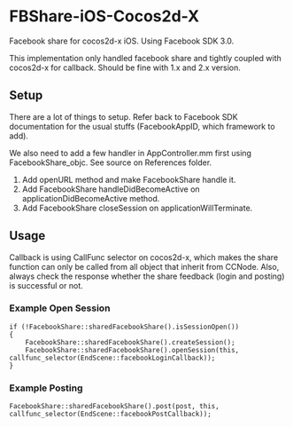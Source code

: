 FBShare-iOS-Cocos2d-X
=====================

Facebook share for cocos2d-x iOS. Using Facebook SDK 3.0. 

This implementation only handled facebook share and tightly coupled with cocos2d-x for
callback. Should be fine with 1.x and 2.x version.

## Setup

There are a lot of things to setup. Refer back to Facebook SDK documentation for the 
usual stuffs (FacebookAppID, which framework to add).

We also need to add a few handler in AppController.mm first using FacebookShare_objc. See 
source on References folder.

1. Add openURL method and make FacebookShare handle it.
2. Add FacebookShare handleDidBecomeActive on applicationDidBecomeActive method.
3. Add FacebookShare closeSession on applicationWillTerminate.

## Usage

Callback is using CallFunc selector on cocos2d-x, which makes the share function can only
be called from all object that inherit from CCNode. Also, always check the response whether
the share feedback (login and posting) is successful or not.

### Example Open Session

```
if (!FacebookShare::sharedFacebookShare().isSessionOpen())
{
    FacebookShare::sharedFacebookShare().createSession();
    FacebookShare::sharedFacebookShare().openSession(this, callfunc_selector(EndScene::facebookLoginCallback));
}
```

### Example Posting

```
FacebookShare::sharedFacebookShare().post(post, this, callfunc_selector(EndScene::facebookPostCallback));
```
